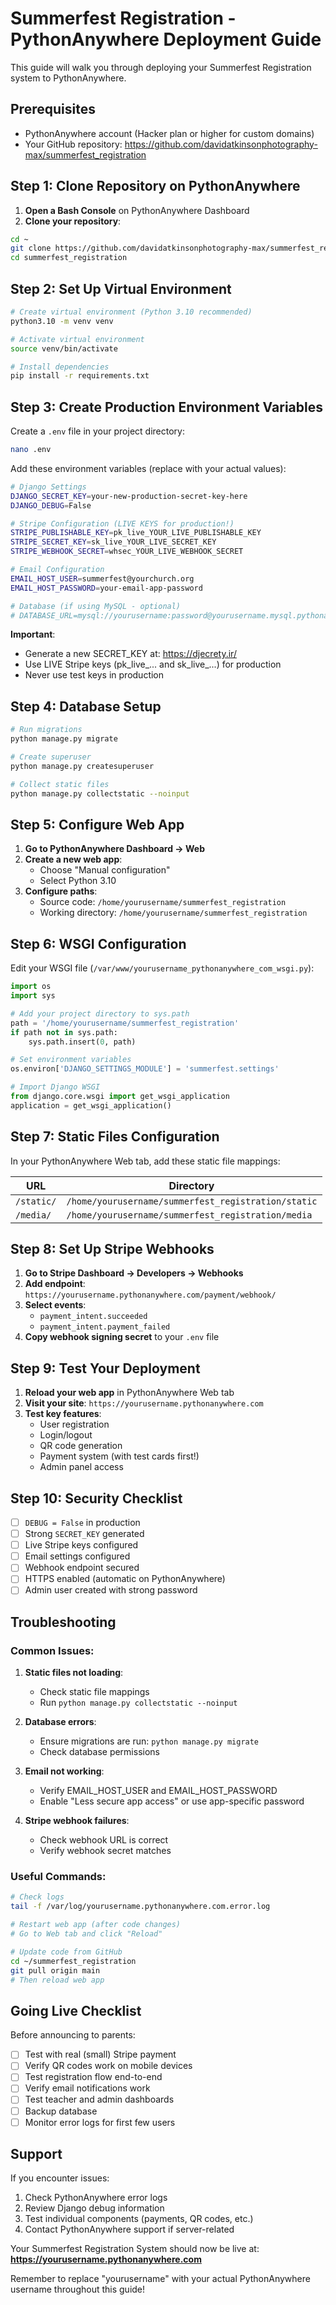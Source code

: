 # Summerfest Registration - PythonAnywhere Deployment Guide

This guide will walk you through deploying your Summerfest Registration system to PythonAnywhere.

## Prerequisites
- PythonAnywhere account (Hacker plan or higher for custom domains)
- Your GitHub repository: https://github.com/davidatkinsonphotography-max/summerfest_registration

## Step 1: Clone Repository on PythonAnywhere

1. **Open a Bash Console** on PythonAnywhere Dashboard
2. **Clone your repository**:
```bash
cd ~
git clone https://github.com/davidatkinsonphotography-max/summerfest_registration.git
cd summerfest_registration
```

## Step 2: Set Up Virtual Environment

```bash
# Create virtual environment (Python 3.10 recommended)
python3.10 -m venv venv

# Activate virtual environment
source venv/bin/activate

# Install dependencies
pip install -r requirements.txt
```

## Step 3: Create Production Environment Variables

Create a `.env` file in your project directory:

```bash
nano .env
```

Add these environment variables (replace with your actual values):

```bash
# Django Settings
DJANGO_SECRET_KEY=your-new-production-secret-key-here
DJANGO_DEBUG=False

# Stripe Configuration (LIVE KEYS for production!)
STRIPE_PUBLISHABLE_KEY=pk_live_YOUR_LIVE_PUBLISHABLE_KEY
STRIPE_SECRET_KEY=sk_live_YOUR_LIVE_SECRET_KEY  
STRIPE_WEBHOOK_SECRET=whsec_YOUR_LIVE_WEBHOOK_SECRET

# Email Configuration
EMAIL_HOST_USER=summerfest@yourchurch.org
EMAIL_HOST_PASSWORD=your-email-app-password

# Database (if using MySQL - optional)
# DATABASE_URL=mysql://yourusername:password@yourusername.mysql.pythonanywhere-services.com/yourusername$summerfest
```

**Important**: 
- Generate a new SECRET_KEY at: https://djecrety.ir/
- Use LIVE Stripe keys (pk_live_... and sk_live_...) for production
- Never use test keys in production

## Step 4: Database Setup

```bash
# Run migrations
python manage.py migrate

# Create superuser
python manage.py createsuperuser

# Collect static files
python manage.py collectstatic --noinput
```

## Step 5: Configure Web App

1. **Go to PythonAnywhere Dashboard → Web**
2. **Create a new web app**:
   - Choose "Manual configuration"
   - Select Python 3.10
3. **Configure paths**:
   - Source code: `/home/yourusername/summerfest_registration`
   - Working directory: `/home/yourusername/summerfest_registration`

## Step 6: WSGI Configuration

Edit your WSGI file (`/var/www/yourusername_pythonanywhere_com_wsgi.py`):

```python
import os
import sys

# Add your project directory to sys.path
path = '/home/yourusername/summerfest_registration'
if path not in sys.path:
    sys.path.insert(0, path)

# Set environment variables
os.environ['DJANGO_SETTINGS_MODULE'] = 'summerfest.settings'

# Import Django WSGI
from django.core.wsgi import get_wsgi_application
application = get_wsgi_application()
```

## Step 7: Static Files Configuration

In your PythonAnywhere Web tab, add these static file mappings:

| URL | Directory |
|-----|-----------|
| `/static/` | `/home/yourusername/summerfest_registration/static` |
| `/media/` | `/home/yourusername/summerfest_registration/media` |

## Step 8: Set Up Stripe Webhooks

1. **Go to Stripe Dashboard → Developers → Webhooks**
2. **Add endpoint**: `https://yourusername.pythonanywhere.com/payment/webhook/`
3. **Select events**:
   - `payment_intent.succeeded`
   - `payment_intent.payment_failed`
4. **Copy webhook signing secret** to your `.env` file

## Step 9: Test Your Deployment

1. **Reload your web app** in PythonAnywhere Web tab
2. **Visit your site**: `https://yourusername.pythonanywhere.com`
3. **Test key features**:
   - User registration
   - Login/logout
   - QR code generation
   - Payment system (with test cards first!)
   - Admin panel access

## Step 10: Security Checklist

- [ ] `DEBUG = False` in production
- [ ] Strong `SECRET_KEY` generated
- [ ] Live Stripe keys configured
- [ ] Email settings configured
- [ ] Webhook endpoint secured
- [ ] HTTPS enabled (automatic on PythonAnywhere)
- [ ] Admin user created with strong password

## Troubleshooting

### Common Issues:

1. **Static files not loading**:
   - Check static file mappings
   - Run `python manage.py collectstatic --noinput`

2. **Database errors**:
   - Ensure migrations are run: `python manage.py migrate`
   - Check database permissions

3. **Email not working**:
   - Verify EMAIL_HOST_USER and EMAIL_HOST_PASSWORD
   - Enable "Less secure app access" or use app-specific password

4. **Stripe webhook failures**:
   - Check webhook URL is correct
   - Verify webhook secret matches

### Useful Commands:

```bash
# Check logs
tail -f /var/log/yourusername.pythonanywhere.com.error.log

# Restart web app (after code changes)
# Go to Web tab and click "Reload"

# Update code from GitHub
cd ~/summerfest_registration
git pull origin main
# Then reload web app
```

## Going Live Checklist

Before announcing to parents:

- [ ] Test with real (small) Stripe payment
- [ ] Verify QR codes work on mobile devices  
- [ ] Test registration flow end-to-end
- [ ] Verify email notifications work
- [ ] Test teacher and admin dashboards
- [ ] Backup database
- [ ] Monitor error logs for first few users

## Support

If you encounter issues:
1. Check PythonAnywhere error logs
2. Review Django debug information
3. Test individual components (payments, QR codes, etc.)
4. Contact PythonAnywhere support if server-related

Your Summerfest Registration System should now be live at:
**https://yourusername.pythonanywhere.com**

Remember to replace "yourusername" with your actual PythonAnywhere username throughout this guide!
